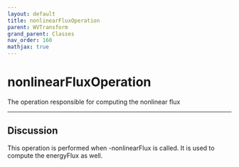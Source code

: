 ```yaml
---
layout: default
title: nonlinearFluxOperation
parent: WVTransform
grand_parent: Classes
nav_order: 160
mathjax: true
---
```


#  nonlinearFluxOperation

The operation responsible for computing the nonlinear flux


---

## Discussion
This operation is performed when -nonlinearFlux is called. It is
  used to compute the energyFlux as well.
